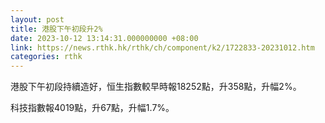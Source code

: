 ```yaml
---
layout: post
title: 港股下午初段升2%
date: 2023-10-12 13:14:31.000000000 +08:00
link: https://news.rthk.hk/rthk/ch/component/k2/1722833-20231012.htm
categories: rthk
---
```


港股下午初段持續造好，恒生指數較早時報18252點，升358點，升幅2%。

科技指數報4019點，升67點，升幅1.7%。
